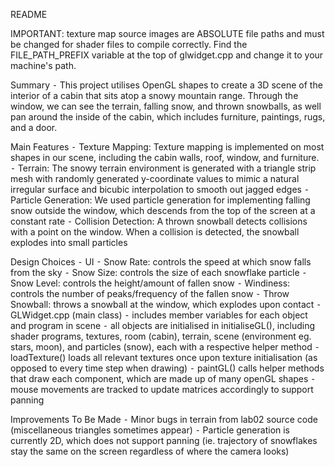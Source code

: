 README

IMPORTANT: texture map source images are ABSOLUTE file paths and must be changed for shader files to compile correctly. Find the FILE_PATH_PREFIX variable at the top of glwidget.cpp and change it to your machine's path.

Summary
	⁃	This project utilises OpenGL shapes to create a 3D scene of the interior of a cabin that sits atop a snowy mountain range. Through the window, we can see the terrain, falling snow, and thrown snowballs, as well pan around the inside of the cabin, which includes furniture, paintings, rugs, and a door.

Main Features
	⁃	Texture Mapping: Texture mapping is implemented on most shapes in our scene, including the cabin walls, roof, window, and furniture. 
	⁃	Terrain: The snowy terrain environment is generated with a triangle strip mesh with randomly generated y-coordinate values to mimic a natural irregular surface and bicubic interpolation to smooth out jagged edges
	⁃	Particle Generation: We used particle generation for implementing falling snow outside the window, which descends from the top of the screen at a constant rate
	⁃	Collision Detection: A thrown snowball detects collisions with a point on the window. When a collision is detected, the snowball explodes into small particles

Design Choices
	⁃	UI
	⁃	Snow Rate: controls the speed at which snow falls from the sky
	⁃	Snow Size: controls the size of each snowflake particle
	⁃	Snow Level: controls the height/amount of fallen snow
	⁃	Windiness: controls the number of peaks/frequency of the fallen snow
	⁃	Throw Snowball: throws a snowball at the window, which explodes upon contact
	⁃	GLWidget.cpp (main class)
	⁃	includes member variables for each object and program in scene
	⁃	all objects are initialised in initialiseGL(), including shader programs, textures, room (cabin), terrain, scene (environment eg. stars, moon), and particles (snow), each with a respective helper method
	⁃	loadTexture() loads all relevant textures once upon texture initialisation (as opposed to every time step when drawing)
	⁃	paintGL() calls helper methods that draw each component, which are made up of many openGL shapes
	⁃	mouse movements are tracked to update matrices accordingly to support panning

Improvements To Be Made
	⁃	Minor bugs in terrain from lab02 source code (miscellaneous triangles sometimes appear)
	⁃	Particle generation is currently 2D, which does not support panning (ie. trajectory of snowflakes stay the same on the screen regardless of where the camera looks)